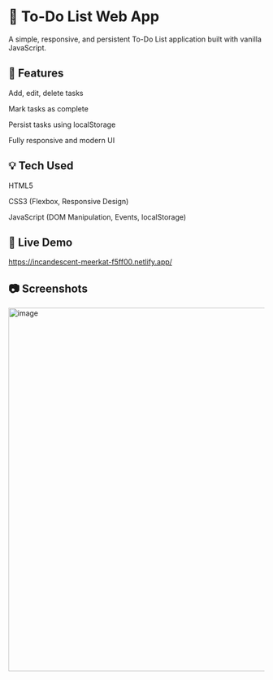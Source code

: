 # 📝 To-Do List Web App
A simple, responsive, and persistent To-Do List application built with vanilla JavaScript.

## 🚀 Features
Add, edit, delete tasks

Mark tasks as complete

Persist tasks using localStorage

Fully responsive and modern UI

## 💡 Tech Used
HTML5

CSS3 (Flexbox, Responsive Design)

JavaScript (DOM Manipulation, Events, localStorage)

## 🔗 Live Demo
https://incandescent-meerkat-f5ff00.netlify.app/


## 📷 Screenshots
<img width="535" height="715" alt="image" src="https://github.com/user-attachments/assets/608c0cb9-b3bb-4fb6-98f3-9ea3bef31e64" />
